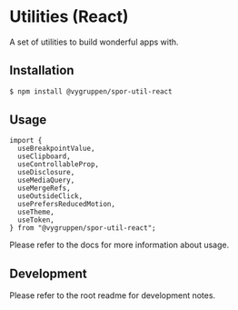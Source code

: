 # Utilities (React)

A set of utilities to build wonderful apps with.

## Installation

```bash
$ npm install @vygruppen/spor-util-react
```

## Usage

```tsx
import {
  useBreakpointValue,
  useClipboard,
  useControllableProp,
  useDisclosure,
  useMediaQuery,
  useMergeRefs,
  useOutsideClick,
  usePrefersReducedMotion,
  useTheme,
  useToken,
} from "@vygruppen/spor-util-react";
```
Please refer to the docs for more information about usage.

## Development

Please refer to the root readme for development notes.
